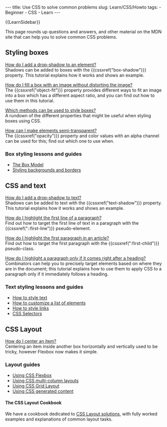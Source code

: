--- title: Use CSS to solve common problems slug: Learn/CSS/Howto tags: - Beginner - CSS - Learn ---

{{LearnSidebar}}

This page rounds up questions and answers, and other material on the MDN site that can help you to solve common CSS problems.

## Styling boxes

[How do I add a drop-shadow to an element?](/en-US/docs/Learn/CSS/Howto/Add_a_shadow)  
Shadows can be added to boxes with the {{cssxref("box-shadow")}} property. This tutorial explains how it works and shows an example.

[How do I fill a box with an image without distorting the image?](/en-US/docs/Learn/CSS/Howto/Fill_a_box_with_an_image)  
The {{cssxref("object-fit")}} property provides different ways to fit an image into a box which has a different aspect ratio, and you can find out how to use them in this tutorial.

[Which methods can be used to style boxes?](/en-US/docs/Learn/CSS/Howto/create_fancy_boxes)  
A rundown of the different properties that might be useful when styling boxes using CSS.

[How can I make elements semi-transparent?](/en-US/docs/Learn/CSS/Howto/Make_box_transparent)  
The {{cssxref("opacity")}} property and color values with an alpha channel can be used for this; find out which one to use when.

### Box styling lessons and guides

- [The Box Model](/en-US/docs/Learn/CSS/Building_blocks/The_box_model)
- [Styling backgrounds and borders](/en-US/docs/Learn/CSS/Building_blocks/Backgrounds_and_borders)

## CSS and text

[How do I add a drop-shadow to text?](/en-US/docs/Learn/CSS/Howto/Add_a_text_shadow)  
Shadows can be added to text with the {{cssxref("text-shadow")}} property. This tutorial explains how it works and shows an example.

[How do I highlight the first line of a paragraph?](/en-US/docs/Learn/CSS/Howto/Highlight_first_line)  
Find out how to target the first line of text in a paragraph with the {{cssxref("::first-line")}} pseudo-element.

[How do I highlight the first paragraph in an article?](/en-US/docs/Learn/CSS/Howto/Highlight_first_para)  
Find out how to target the first paragraph with the {{cssxref(":first-child")}} pseudo-class.

[How do I highlight a paragraph only if it comes right after a heading?](/en-US/docs/Learn/CSS/Howto/Highlight_para_after_h1)  
Combinators can help you to precisely target elements based on where they are in the document; this tutorial explains how to use them to apply CSS to a paragraph only if it immediately follows a heading.

### Text styling lessons and guides

- [How to style text](/en-US/docs/Learn/CSS/Styling_text/Fundamentals)
- [How to customize a list of elements](/en-US/docs/Learn/CSS/Styling_text/Styling_lists)
- [How to style links](/en-US/docs/Learn/CSS/Styling_text/Styling_links)
- [CSS Selectors](/en-US/docs/Learn/CSS/Building_blocks/Selectors)

## CSS Layout

[How do I center an item?](/en-US/docs/Learn/CSS/Howto/Center_an_item)  
Centering an item inside another box horizontally and vertically used to be tricky, however Flexbox now makes it simple.

### Layout guides

- [Using CSS Flexbox](/en-US/docs/Web/CSS/CSS_Flexible_Box_Layout/Basic_Concepts_of_Flexbox)
- [Using CSS multi-column layouts](/en-US/docs/Web/CSS/CSS_Columns/Using_multi-column_layouts)
- [Using CSS Grid Layout](/en-US/docs/Web/CSS/CSS_Grid_Layout/Basic_Concepts_of_Grid_Layout)
- [Using CSS generated content](/en-US/docs/Learn/CSS/Howto/Generated_content)

#### The CSS Layout Cookbook

We have a cookbook dedicated to [CSS Layout solutions](/en-US/docs/Web/CSS/Layout_cookbook), with fully worked examples and explanations of common layout tasks.
